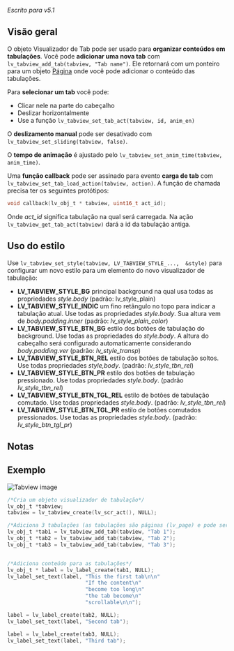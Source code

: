 _Escrito para v5.1_

## Visão geral

O objeto Visualizador de Tab pode ser usado para **organizar conteúdos em tabulações**. Você pode **adicionar uma nova tab** com `lv_tabview_add_tab(tabview, "Tab name")`. Ele retornará com um ponteiro para um objeto [Página](/Page) onde você pode adicionar o conteúdo das tabulações.

Para **selecionar um tab** você pode:

- Clicar nele na parte do cabeçalho
- Deslizar horizontalmente
- Use a função `lv_tabview_set_tab_act(tabview, id, anim_en)`

O **deslizamento manual** pode ser desativado com `lv_tabview_set_sliding(tabview, false)`.

O **tempo de animação** é ajustado pelo `lv_tabview_set_anim_time(tabview, anim_time)`.

Uma **função callback** pode ser assinado para evento **carga de tab** com `lv_tabview_set_tab_load_action(tabview, action)`. A função de chamada precisa ter os seguintes protótipos:

```c
void callback(lv_obj_t * tabview, uint16_t act_id);
```

Onde _act_id_ significa tabulação na qual será carregada. Na ação `lv_tabview_get_tab_act(tabview)` dará a id da tabulação antiga.

## Uso do estilo

Use `lv_tabview_set_style(tabview, LV_TABVIEW_STYLE_...,  &style)` para configurar um novo estilo para um elemento do novo visualizador de tabulação:

- **LV_TABVIEW_STYLE_BG** principal background na qual usa todas as propriedades _style.body_ (padrão: lv_style_plain)
- **LV_TABVIEW_STYLE_INDIC** um fino retângulo no topo para indicar a tabulação atual. Use todas as propriedades _style.body_. Sua altura vem de _body.padding.inner_ (padrão: _lv_style_plain_color_)
- **LV_TABVIEW_STYLE_BTN_BG** estilo dos botões de tabulação do background. Use todas as propriedades do _style.body_. A altura do cabeçalho será configurado automaticamente considerando _body.padding.ver_ (padrão: _lv_style_transp_)
- **LV_TABVIEW_STYLE_BTN_REL** estilo dos botões de tabulação soltos. Use todas propriedades _style,body_. (padrão: _lv_style_tbn_rel_)
- **LV_TABVIEW_STYLE_BTN_PR** estilo dos botões de tabulação pressionado. Use todas propriedades _style.body_. (padrão _lv_style_tbn_rel_)
- **LV_TABVIEW_STYLE_BTN_TGL_REL** estilo de botões de tabulação comutado. Use todas propriedades _style.body_. (padrão: _lv_style_tbn_rel_)
- **LV_TABVIEW_STYLE_BTN_TGL_PR** estilo de botões comutados pressionados. Use todas as propriedades _style.body_. (padrão: _lv_style_btn_tgl_pr_)

## Notas

## Exemplo
![Tabview image](http://docs.littlevgl.com/img/tab-view-lv_tabview.png)
```c
/*Cria um objeto visualizador de tabulação*/
lv_obj_t *tabview;
tabview = lv_tabview_create(lv_scr_act(), NULL);

/*Adiciona 3 tabulações (as tabulações são páginas (lv_page) e pode ser deslizado*/
lv_obj_t *tab1 = lv_tabview_add_tab(tabview, "Tab 1");
lv_obj_t *tab2 = lv_tabview_add_tab(tabview, "Tab 2");
lv_obj_t *tab3 = lv_tabview_add_tab(tabview, "Tab 3");


/*Adiciona conteúdo para as tabulações*/
lv_obj_t * label = lv_label_create(tab1, NULL);
lv_label_set_text(label, "This the first tab\n\n"
                         "If the content\n"
                         "become too long\n"
                         "the tab become\n"
                         "scrollable\n\n");

label = lv_label_create(tab2, NULL);
lv_label_set_text(label, "Second tab");

label = lv_label_create(tab3, NULL);
lv_label_set_text(label, "Third tab");
```
